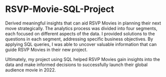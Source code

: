 # RSVP-Movie-SQL-Project
Derived meaningful insights that can aid RSVP Movies in planning their next move strategically.
The analytics process was divided into four segments, each focused on different aspects of the data. I provided solutions to the questions in each segment, addressing specific business objectives. By applying SQL queries, I was able to uncover valuable information that can guide RSVP Movies in their new project.

Ultimately, my project using SQL helped RSVP Movies gain insights into the data and make informed decisions to successfully launch their global audience movie in 2022.

